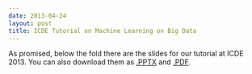 ```yaml
---
date: 2013-04-24
layout: post
title: ICDE Tutorial on Machine Learning on Big Data
---
```


As promised, below the fold there are the slides for our tutorial at ICDE 2013.
You can also download them as
[.PPTX](https://skydrive.live.com/redir?resid=5801726772BFC3DA!64368) and
[.PDF](https://skydrive.live.com/redir?resid=5801726772BFC3DA!116272).
